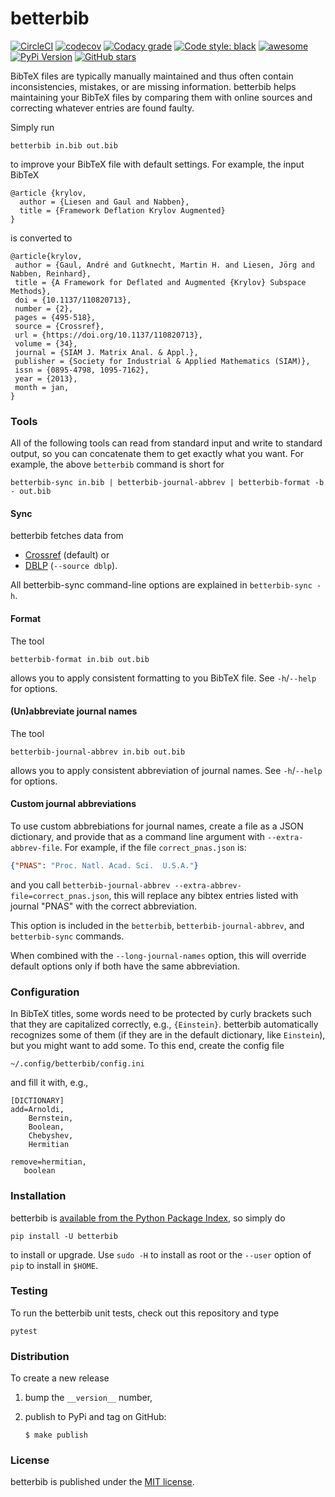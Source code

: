 # betterbib

[![CircleCI](https://img.shields.io/circleci/project/github/nschloe/betterbib/master.svg)](https://circleci.com/gh/nschloe/betterbib)
[![codecov](https://img.shields.io/codecov/c/github/nschloe/betterbib.svg)](https://codecov.io/gh/nschloe/betterbib)
[![Codacy grade](https://img.shields.io/codacy/grade/8ce98e78f7ef427292593d08815c4fa3.svg)](https://app.codacy.com/app/nschloe/betterbib/dashboard)
[![Code style: black](https://img.shields.io/badge/code%20style-black-000000.svg)](https://github.com/ambv/black)
[![awesome](https://img.shields.io/badge/awesome-yes-ff69b4.svg)](https://github.com/nschloe/betterbib)
[![PyPi Version](https://img.shields.io/pypi/v/betterbib.svg)](https://pypi.org/project/betterbib)
[![GitHub stars](https://img.shields.io/github/stars/nschloe/betterbib.svg?logo=github&label=Stars)](https://github.com/nschloe/betterbib)

BibTeX files are typically manually maintained and thus often contain
inconsistencies, mistakes, or are missing information. betterbib helps
maintaining your BibTeX files by comparing them with online sources and
correcting whatever entries are found faulty.

Simply run
```
betterbib in.bib out.bib
```
to improve your BibTeX file with default settings. For example,
the input BibTeX
```
@article {krylov,
  author = {Liesen and Gaul and Nabben},
  title = {Framework Deflation Krylov Augmented}
}
```
is converted to
```
@article{krylov,
 author = {Gaul, André and Gutknecht, Martin H. and Liesen, Jörg and Nabben, Reinhard},
 title = {A Framework for Deflated and Augmented {Krylov} Subspace Methods},
 doi = {10.1137/110820713},
 number = {2},
 pages = {495-518},
 source = {Crossref},
 url = {https://doi.org/10.1137/110820713},
 volume = {34},
 journal = {SIAM J. Matrix Anal. & Appl.},
 publisher = {Society for Industrial & Applied Mathematics (SIAM)},
 issn = {0895-4798, 1095-7162},
 year = {2013},
 month = jan,
}
```

### Tools

All of the following tools can read from standard input and write to standard
output, so you can concatenate them to get exactly what you want. For example,
the above `betterbib` command is short for
```
betterbib-sync in.bib | betterbib-journal-abbrev | betterbib-format -b - out.bib
```


#### Sync

betterbib fetches data from

   * [Crossref](http://www.crossref.org/) (default) or
   * [DBLP](http://dblp.uni-trier.de/) (`--source dblp`).

All betterbib-sync command-line options are explained in `betterbib-sync -h`.

#### Format

The tool
```
betterbib-format in.bib out.bib
```
allows you to apply consistent formatting to you BibTeX file. See `-h`/`--help`
for options.

#### (Un)abbreviate journal names

The tool
```
betterbib-journal-abbrev in.bib out.bib
```
allows you to apply consistent abbreviation of journal names. See `-h`/`--help`
for options.

#### Custom journal abbreviations

To use custom abbrebiations for journal names, create a file as a JSON
dictionary, and provide that as a command line argument with 
`--extra-abbrev-file`. For example, if the file `correct_pnas.json` is:

```json
{"PNAS": "Proc. Natl. Acad. Sci.  U.S.A."}
```

and you call `betterbib-journal-abbrev --extra-abbrev-file=correct_pnas.json`,
this will replace any bibtex entries listed with journal "PNAS" with the
correct abbreviation.

This option is included in the `betterbib`, `betterbib-journal-abbrev`, and
`betterbib-sync` commands.

When combined with the `--long-journal-names` option, this will override
default options only if both have the same abbreviation.


### Configuration

In BibTeX titles, some words need to be protected by curly brackets such that
they are capitalized correctly, e.g., `{Einstein}`.  betterbib automatically
recognizes some of them (if they are in the default dictionary, like
`Einstein`), but you might want to add some. To this end, create the config
file
```
~/.config/betterbib/config.ini
```
and fill it with, e.g.,
```
[DICTIONARY]
add=Arnoldi,
    Bernstein,
    Boolean,
    Chebyshev,
    Hermitian

remove=hermitian,
   boolean
```


### Installation

betterbib is [available from the Python Package
Index](https://pypi.org/project/betterbib/), so simply do
```
pip install -U betterbib
```
to install or upgrade. Use `sudo -H` to install as root or the `--user` option
of `pip` to install in `$HOME`.


### Testing

To run the betterbib unit tests, check out this repository and type
```
pytest
```

### Distribution
To create a new release

1. bump the `__version__` number,

2. publish to PyPi and tag on GitHub:
    ```
    $ make publish
    ```

### License

betterbib is published under the [MIT license](https://en.wikipedia.org/wiki/MIT_License).
